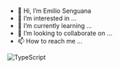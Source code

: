 - 👋 Hi, I’m  Emilio Senguana
- 👀 I’m interested in ...
- 🌱 I’m currently learning ...
- 💞️ I’m looking to collaborate on ...
- 📫 How to reach me ...

![TypeScript](https://upload.wikimedia.org/wikipedia/commons/thumb/4/4c/Typescript_logo_2020.svg/512px-Typescript_logo_2020.svg.png?20210506173343)

<!---
emilio2000dev/emilio2000dev is a ✨ special ✨ repository because its `README.md` (this file) appears on your GitHub profile.
You can click the Preview link to take a look at your changes.
--->

